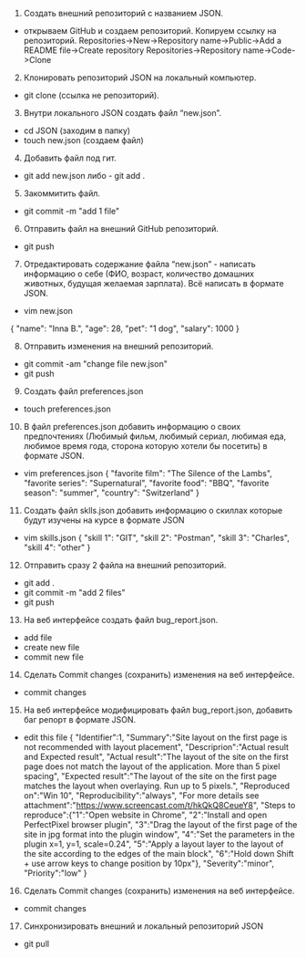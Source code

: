 1. Создать внешний репозиторий c названием JSON.
 - открываем GitHub и создаем репозиторий. Копируем ссылку на репозиторий.
 Repositories->New->Repository name->Public->Add a README file->Create repository
 Repositories->Repository name->Code->Clone
 
 2. Клонировать репозиторий JSON на локальный компьютер.
 - git clone (ссылка не репозиторий).

 3. Внутри локального JSON создать файл “new.json”. 
 
 - cd JSON (заходим в папку)
 - touch new.json (создаем файл)

 4. Добавить файл под гит.
 - git add new.json
 либо - git add .

 5. Закоммитить файл.
 - git commit -m "add 1 file"

 6. Отправить файл на внешний GitHub репозиторий.
 - git push

 7. Отредактировать содержание файла “new.json” - написать информацию о себе (ФИО, возраст, количество домашних животных, будущая желаемая зарплата). Всё написать в формате JSON.
 - vim new.json

{      "name": "Inna B.",
        "age": 28,
        "pet": "1 dog",
        "salary": 1000
 }

 8. Отправить изменения на внешний репозиторий.  
 - git commit -am "change file new.json"
 - git push

 9. Создать файл preferences.json
 - touch preferences.json
 
 10. В файл preferences.json добавить информацию о своих предпочтениях (Любимый фильм, любимый сериал, любимая еда, любимое время года, сторона которую хотели бы посетить) в формате JSON.
 - vim preferences.json
{      "favorite film": "The Silence of the Lambs",
        "favorite series": "Supernatural",
        "favorite food": "BBQ",
        "favorite season": "summer",
        "country": "Switzerland"
 }

 11. Создать файл sklls.json добавить информацию о скиллах которые будут изучены на курсе в формате JSON
 - vim skills.json
 {       "skill 1": "GIT",
        "skill 2": "Postman",
        "skill 3": "Charles",
        "skill 4": "other"
 }

 12. Отправить сразу 2 файла на внешний репозиторий.
 - git add .
 - git commit -m "add 2 files"
 - git push

 13. На веб интерфейсе создать файл bug_report.json.
 - add file
 - create new file 
 - commit new file

 14. Сделать Commit changes (сохранить) изменения на веб интерфейсе.
  - commit changes
 
 15. На веб интерфейсе модифицировать файл bug_report.json, добавить баг репорт в формате JSON.
 - edit this file
{
	"Identifier":1,
  	"Summary":"Site layout on the first page is not recommended with layout placement",
	"Descriprion":"Actual result and Expected result",
	"Actual result":"The layout of the site on the first page does not match the layout of the application. More than 5 pixel spacing",
	"Expected result":"The layout of the site on the first page matches the layout when overlaying. Run up to 5 pixels.",
	"Reproduced on":"Win 10",
	"Reproducibility":"always",
	"For more details see attachment":"https://www.screencast.com/t/hkQkQ8CeueY8",
	"Steps to reproduce":{"1":"Open website in Chrome",
	      		      "2":"Install and open PerfectPixel browser plugin",
              		      "3":"Drag the layout of the first page of the site in jpg format into the plugin window",
              		      "4":"Set the parameters in the plugin x=1, y=1, scale=0.24",
              		      "5":"Apply a layout layer to the layout of the site according to the edges of the main block",
              		      "6":"Hold down Shift + use arrow keys to change position by 10px"},
	"Severity":"minor",
	"Priority":"low"
} 
 
 16. Сделать Commit changes (сохранить) изменения на веб интерфейсе.
 - commit changes
 
 17. Синхронизировать внешний и локальный репозиторий JSON
 - git pull
